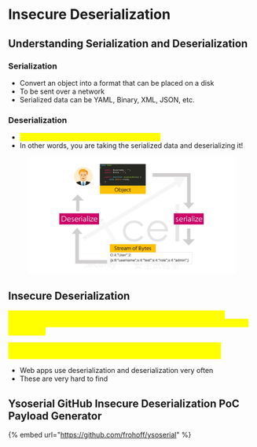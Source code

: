 # Insecure Deserialization

## Understanding Serialization and Deserialization

### Serialization

* Convert an object into a format that can be placed on a disk
* To be sent over a network
* Serialized data can be YAML, Binary, XML, JSON, etc.

### Deserialization

* <mark style="color:yellow;">This is the opposite process of serialization</mark>
* In other words, you are taking the serialized data and deserializing it!

<figure><img src="../.gitbook/assets/image (1) (1) (6) (3).png" alt=""><figcaption></figcaption></figure>

## Insecure Deserialization

<mark style="color:yellow;">The nature of an insecure deserialization attack is when you take a malicious piece of code or a payload, serialize it, and introduce it to a web application.</mark>&#x20;

<mark style="color:yellow;">Upon introduction, the web application will theoretically begin the deserialization process and in return, execute the malicious code.</mark>

* Web apps use deserialization and deserialization very often
* These are very hard to find

## Ysoserial GitHub Insecure Deserialization PoC Payload Generator

{% embed url="https://github.com/frohoff/ysoserial" %}
